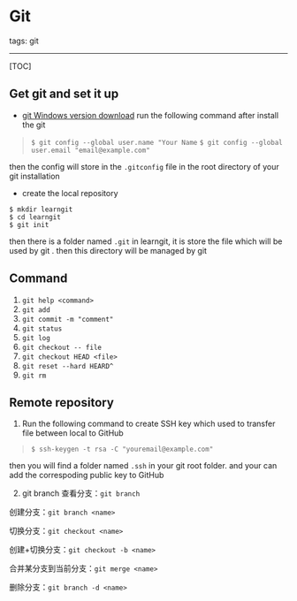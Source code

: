 ﻿# Git
tags: git
___
[TOC]

## Get git and set it up

- [git Windows version download](http://msysgit.github.io/)
run the following command after install the git
> `$ git config --global user.name "Your Name`
> `$ git config --global user.email "email@example.com"`

 then the config will store in the `.gitconfig` file in the root directory of your git installation

- create the local repository
 ```
$ mkdir learngit
$ cd learngit
$ git init
```
then there is a folder named `.git` in learngit, it is store the file which will be used by git . then this directory will be managed by git

## Command 
> 
1. `git help <command>`
2. `git add`
3. `git commit -m "comment"`
4. `git status`
5. `git log`
6. `git checkout -- file`
7. `git checkout HEAD <file>`
8. `git reset --hard HEARD^`
9. `git rm`

## Remote repository
1. Run the following command to create SSH key which used to transfer file between local to GitHub
> `$ ssh-keygen -t rsa -C "youremail@example.com"`

 then you will find a folder named `.ssh` in your git root folder. and your can add the correspoding public key to GitHub
 
2. git branch
 查看分支：`git branch`

 创建分支：`git branch <name>`

 切换分支：`git checkout <name>`

 创建+切换分支：`git checkout -b <name>`

 合并某分支到当前分支：`git merge <name>`

 删除分支：`git branch -d <name>`
